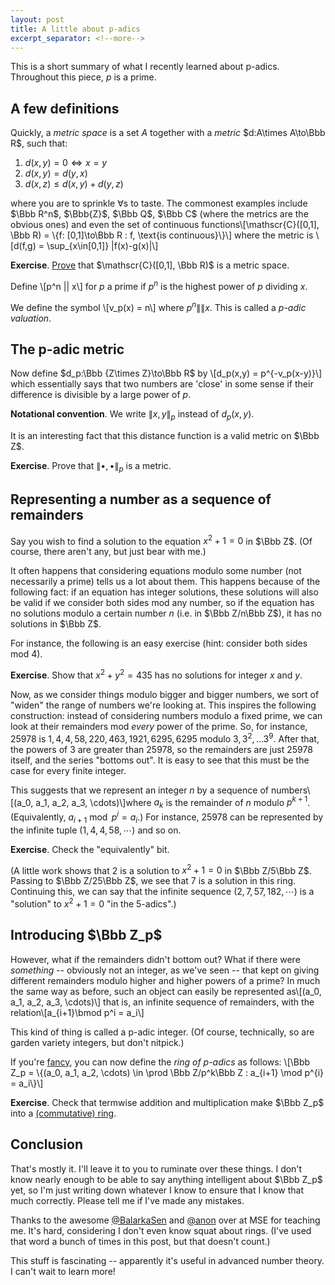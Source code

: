 ```yaml
---
layout: post
title: A little about p-adics
excerpt_separator: <!--more-->
---
```

This is a short summary of what I recently learned about p-adics. Throughout this piece, $p$ is a prime.

A few definitions
-----------------

Quickly, a *metric space* is a set $A$ together with a *metric* $d:A\times A\to\Bbb R$, such that:

1. $d(x,y) = 0 \iff x = y$
2. $d(x,y) = d(y,x)$
3. $d(x,z) \leq d(x,y)+d(y,z)$

where you are to sprinkle $\forall$s to taste. The commonest examples include $\Bbb R^n$, $\Bbb{Z}$, $\Bbb Q$, $\Bbb C$ (where the metrics are the obvious ones) and even the set of continuous functions\\[\mathscr{C}([0,1], \Bbb R) = \\{f: [0,1]\to\Bbb R : f\, \text{is continuous}\\}\\]
where the metric is \\[d(f,g) = \sup_{x\in[0,1]} |f(x)-g(x)|\\]

**Exercise**. [Prove](http://chat.stackexchange.com/transcript/message/22543289#22543289) that $\mathscr{C}([0,1], \Bbb R)$ is a metric space.

Define \\[p^n \|\| x\\] for $p$ a prime if $p^n$ is the highest power of $p$ dividing $x$.

We define the symbol \\[v_p(x) = n\\] where $p^n \|\| x$. This is called a *p-adic valuation*.

The p-adic metric
-----------------

Now define $d_p:\Bbb {Z\times Z}\to\Bbb R$ by \\[d_p(x,y) = p^{-v_p(x-y)}\\] which essentially says that two numbers are 'close' in some sense if their difference is divisible by a large power of $p$.

**Notational convention**. We write $\|x,y\|_p$ instead of $d_p(x,y)$.

It is an interesting fact that this distance function is a valid metric on $\Bbb Z$.

**Exercise**. Prove that $\|\bullet,\bullet\|_p$ is a metric. 

Representing a number as a sequence of remainders 
-------------------------------------------------
Say you wish to find a solution to the equation $x^2 + 1 = 0$ in $\Bbb Z$. (Of course, there aren't any, but just bear with me.)

It often happens that considering equations modulo some number (not necessarily a prime) tells us a lot about them. This happens because of the following fact: if an equation has integer solutions, these solutions will also be valid if we consider both sides mod any number, so if the equation has no solutions modulo a certain number $n$ (i.e. in $\Bbb Z/n\Bbb Z$), it has no solutions in $\Bbb Z$.

For instance, the following is an easy exercise (hint: consider both sides $\text{mod } 4$).

**Exercise**. Show that $x^2 + y^2 = 435$ has no solutions for integer $x$ and $y$. 

Now, as we consider things modulo bigger and bigger numbers, we sort of "widen" the range of numbers we're looking at. This inspires the following construction: instead of considering numbers modulo a fixed prime, we can look at their remainders mod *every* power of the prime. So, for instance, $25978$ is $1, 4, 4, 58, 220, 463, 1921, 6295, 6295$ modulo $3, 3^2, \dots 3^9$. After that, the powers of $3$ are greater than $25978$, so the remainders are just $25978$ itself, and the series "bottoms out". It is easy to see that this must be the case for every finite integer.

This suggests that we represent an integer $n$ by a sequence of numbers\\[(a_0, a_1, a_2, a_3, \cdots)\\]where $a_k$ is the remainder of $n$ modulo $p^{k+1}$. (Equivalently, $a_{i+1} \bmod p^i = a_i$.) For instance, 25978 can be represented by the infinite tuple $(1, 4, 4, 58, \cdots)$ and so on. 
 
**Exercise**. Check the "equivalently" bit.

(A little work shows that $2$ is a solution to $x^2 + 1 = 0$ in $\Bbb Z/5\Bbb Z$. Passing to $\Bbb Z/25\Bbb Z$, we see that $7$ is a solution in this ring. Continuing this, we can say that the infinite sequence $(2, 7, 57, 182, \cdots)$ is a "solution" to $x^2+1=0$ "in the 5-adics".)

Introducing $\Bbb Z_p$
---------------------

However, what if the remainders didn't bottom out? What if there were *something* -- obviously not an integer, as we've seen -- that kept on giving different remainders modulo higher and higher powers of a prime? In much the same way as before, such an object can easily be represented as\\[(a_0, a_1, a_2, a_3, \cdots)\\] that is, an infinite sequence of remainders, with the relation\\[a_{i+1}\bmod p^i = a_i\\]

This kind of thing is called a p-adic integer. (Of course, technically, so are garden variety integers, but don't nitpick.) 

If you're [fancy](http://chat.stackexchange.com/transcript/message/22547205#22547205), you can now define the *ring of p-adics* as follows:
\\[\Bbb Z_p = \\{(a_0, a_1, a_2, \cdots) \in \prod \Bbb Z/p^k\Bbb Z : a_{i+1} \mod p^{i} = a_i\\}\\]

**Exercise**. Check that termwise addition and multiplication make $\Bbb Z_p$ into a [(commutative) ring](https://en.wikipedia.org/wiki/Commutative_ring).

Conclusion
---------
That's mostly it. I'll leave it to you to ruminate over these things. I don't know nearly enough to be able to say anything intelligent about $\Bbb Z_p$ yet, so I'm just writing down whatever I know to ensure that I know that much correctly. Please tell me if I've made any mistakes.

Thanks to the awesome [@BalarkaSen](http://math.stackexchange.com/users/117002/balarka-sen) and [@anon](http://math.stackexchange.com/users/11763/anon) over at MSE for teaching me. It's hard, considering I don't even know squat about rings. (I've used that word a bunch of times in this post, but that doesn't count.)

This stuff is fascinating -- apparently it's useful in advanced number theory. I can't wait to learn more! 
